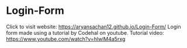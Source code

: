 # Login-Form

Click to visit website: https://aryansachan12.github.io/Login-Form/
Login form made using a tutorial by Codehal on youtube.
Tutorial video: https://www.youtube.com/watch?v=hlwlM4a5rxg
